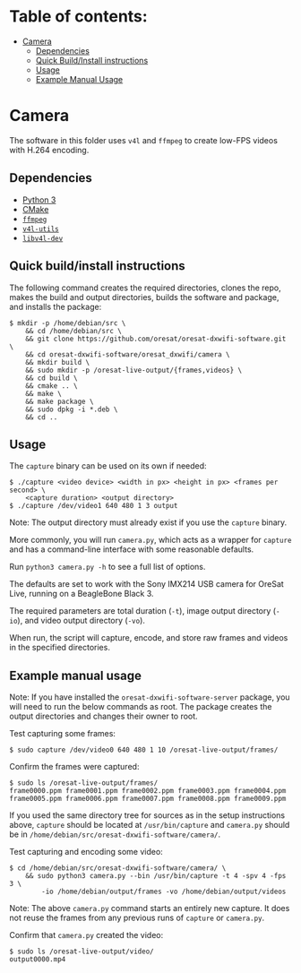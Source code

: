 # Table of contents:
- [Camera](#camera)
  - [Dependencies](#dependencies)
  - [Quick Build/Install instructions](#quick-buildinstall-instructions)
  - [Usage](#usage)
  - [Example Manual Usage](#example-manual-usage)

# Camera

The software in this folder uses `v4l` and `ffmpeg` to create low-FPS videos
with H.264 encoding.

## Dependencies

- [Python 3](https://www.python.org/)
- [CMake](https://cmake.org/)
- [`ffmpeg`](https://ffmpeg.org/)
- [`v4l-utils`](https://www.linuxtv.org/wiki/index.php/V4l-utils)
- [`libv4l-dev`](https://packages.debian.org/sid/libv4l-dev)

## Quick build/install instructions

The following command creates the required directories, clones the repo, makes
the build and output directories, builds the software and package, and installs
the package:

```
$ mkdir -p /home/debian/src \
    && cd /home/debian/src \
    && git clone https://github.com/oresat/oresat-dxwifi-software.git \
    && cd oresat-dxwifi-software/oresat_dxwifi/camera \
    && mkdir build \
    && sudo mkdir -p /oresat-live-output/{frames,videos} \
    && cd build \
    && cmake .. \
    && make \
    && make package \
    && sudo dpkg -i *.deb \
    && cd ..
```

## Usage

The `capture` binary can be used on its own if needed:

```
$ ./capture <video device> <width in px> <height in px> <frames per second> \
    <capture duration> <output directory>
$ ./capture /dev/video1 640 480 1 3 output
```

Note: The output directory must already exist if you use the `capture` binary.

More commonly, you will run `camera.py`, which acts as a wrapper for `capture`
and has a command-line interface with some reasonable defaults.

Run `python3 camera.py -h` to see a full list of options.

The defaults are set to work with the Sony IMX214 USB camera for OreSat Live,
running on a BeagleBone Black 3.

The required parameters are total duration (`-t`), image output directory
(`-io`), and video output directory (`-vo`).

When run, the script will capture, encode, and store raw frames and videos in
the specified directories.

## Example manual usage

Note: If you have installed the `oresat-dxwifi-software-server` package, you
will need to run the below commands as root. The package creates the output
directories and changes their owner to root.

Test capturing some frames:
```
$ sudo capture /dev/video0 640 480 1 10 /oresat-live-output/frames/
```

Confirm the frames were captured:
```
$ sudo ls /oresat-live-output/frames/
frame0000.ppm frame0001.ppm frame0002.ppm frame0003.ppm frame0004.ppm frame0005.ppm frame0006.ppm frame0007.ppm frame0008.ppm frame0009.ppm
```

If you used the same directory tree for sources as in the setup instructions
above, `capture` should be located at `/usr/bin/capture` and `camera.py` should
be in `/home/debian/src/oresat-dxwifi-software/camera/`.

Test capturing and encoding some video:
```
$ cd /home/debian/src/oresat-dxwifi-software/camera/ \
    && sudo python3 camera.py --bin /usr/bin/capture -t 4 -spv 4 -fps 3 \
        -io /home/debian/output/frames -vo /home/debian/output/videos
```

Note: The above `camera.py` command starts an entirely new capture. It does not
reuse the frames from any previous runs of `capture` or `camera.py`.

Confirm that `camera.py` created the video:
```
$ sudo ls /oresat-live-output/video/
output0000.mp4
```

